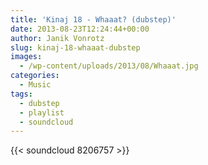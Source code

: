 ```yaml
---
title: 'Kinaj 18 - Whaaat? (dubstep)'
date: 2013-08-23T12:24:44+00:00
author: Janik Vonrotz
slug: kinaj-18-whaaat-dubstep
images:
  - /wp-content/uploads/2013/08/Whaaat.jpg
categories:
  - Music
tags:
  - dubstep
  - playlist
  - soundcloud
---
```

{{< soundcloud 8206757 >}}
